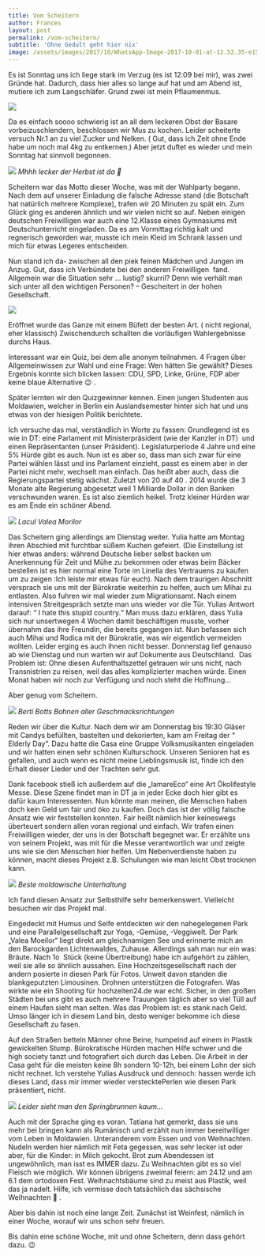 ```yaml
---
title: Vom Scheitern
author: Frances
layout: post
permalink: /vom-scheitern/
subtitle: 'Ohne Gedult geht hier nix'
image: /assets/images/2017/10/WhatsApp-Image-2017-10-01-at-12.52.35-e1506857264272.jpeg
---
```

Es ist Sonntag uns ich liege stark im Verzug (es ist 12:09 bei mir), was zwei Gründe hat. Dadurch, dass hier alles so lange auf hat und am Abend ist, mutiere ich zum Langschläfer. Grund zwei ist mein Pflaumenmus.
  
![](/assets/images/2017/10/22163718_1142383509239045_1955136865_o-e1506874149342.jpg)

Da es einfach soooo schwierig ist an all dem leckeren Obst der Basare vorbeizuschlendern, beschlossen wir Mus zu kochen. Leider scheiterte versuch Nr.1 an zu viel Zucker und Nelken. ( Gut, dass ich Zeit ohne Ende habe um noch mal 4kg zu entkernen.) Aber jetzt duftet es wieder und mein Sonntag hat sinnvoll begonnen.
  
![](/assets/images/2017/10/WhatsApp-Image-2017-10-01-at-12.51.49.jpeg)
*Mhhh lecker der Herbst ist da 🙂*
  
Scheitern war das Motto dieser Woche, was mit der Wahlparty begann. Nach dem auf unserer Einladung die falsche Adresse stand (die Botschaft hat natürlich mehrere Komplexe), trafen wir 20 Minuten zu spät ein. Zum Glück ging es anderen ähnlich und wir vielen nicht so auf. Neben einigen deutschen Freiwilligen war auch eine 12.Klasse eines Gymnasiums mit Deutschunterricht eingeladen. Da es am Vormittag richtig kalt und regnerisch geworden war, musste ich mein Kleid im Schrank lassen und mich für etwas Legeres entscheiden.
  
Nun stand ich da- zwischen all den piek feinen Mädchen und Jungen im Anzug. Gut, dass ich Verbündete bei den anderen Freiwilligen  fand. Allgemein war die Situation sehr &#8230; lustig? skurril? Denn wie verhält man sich unter all den wichtigen Personen? &#8211; Gescheitert in der hohen Gesellschaft.
  
![](/assets/images/2017/10/WhatsApp-Image-2017-10-01-at-13.17.22.jpeg)
  
Eröffnet wurde das Ganze mit einem Büfett der besten Art. ( nicht regional, eher klassisch) Zwischendurch schallten die vorläufigen Wahlergebnisse durchs Haus.
  
Interessant war ein Quiz, bei dem alle anonym teilnahmen. 4 Fragen über Allgemeinwissen zur Wahl und eine Frage: Wen hätten Sie gewählt? Dieses Ergebnis konnte sich blicken lassen: CDU, SPD, Linke, Grüne, FDP aber keine blaue Alternative 😉 .
  
Später lernten wir den Quizgewinner kennen. Einen jungen Studenten aus Moldawien, welcher in Berlin ein Auslandsemester hinter sich hat und uns etwas von der hiesigen Politik berichtete.
  
Ich versuche das mal, verständlich in Worte zu fassen: Grundlegend ist es wie in DT: eine Parlament mit Ministerpräsident (wie der Kanzler in DT)  und einen Repräsentanten (unser Präsident). Legislaturperiode 4 Jahre und eine 5% Hürde gibt es auch. Nun ist es aber so, dass man sich zwar für eine Partei wählen lässt und ins Parlament einzieht, passt es einem aber in der Partei nicht mehr, wechselt man einfach. Das heißt aber auch, dass die Regierungspartei stetig wächst. Zuletzt von 20 auf 40 . 2014 wurde die 3 Monate alte Regierung abgesetzt weil 1 Milliarde Dollar in den Banken verschwunden waren. Es ist also ziemlich heikel. Trotz kleiner Hürden war es am Ende ein schöner Abend.
  
![](/assets/images/2017/10/WhatsApp-Image-2017-10-01-at-12.52.352.jpeg)
*Lacul Valea Morilor*
  
Das Scheitern ging allerdings am Dienstag weiter. Yulia hatte am Montag ihren Abschied mit furchtbar süßem Kuchen gefeiert. (Die Einstellung ist hier etwas anders: während Deutsche lieber selbst backen um Anerkennung für Zeit und Mühe zu bekommen oder etwas beim Bäcker bestellen ist es hier normal eine Torte im Linella des Vertrauens zu kaufen um zu zeigen :Ich leiste mir etwas für euch). Nach dem traurigen Abschnitt versprach sie uns mit der Bürokratie weiterhin zu helfen, auch um Mihai zu entlasten. Also fuhren wir mal wieder zum Migrationsamt. Nach einem intensiven Streitgespräch setzte man uns wieder vor die Tür. Yulias Antwort darauf: &#8220; I hate this stupid country.&#8220; Man muss dazu erklären, dass Yulia sich nur unsertwegen 4 Wochen damit beschäftigen musste, vorher übernahm das ihre Freundin, die bereits gegangen ist. Nun befassen sich auch Mihai und Rodica mit der Bürokratie, was wir eigentlich vermeiden wollten. Leider erging es auch ihnen nicht besser. Donnerstag lief genauso ab wie Dienstag und nun warten wir auf Dokumente aus Deutschland.  Das Problem ist: Ohne diesen Aufenthaltszettel getrauen wir uns nicht, nach Transnistrien zu reisen, weil das alles komplizierter machen würde. Einen Monat haben wir noch zur Verfügung und noch steht die Hoffnung&#8230;
  
Aber genug vom Scheitern.
  
![](/assets/images/2017/10/WhatsApp-Image-2017-10-01-at-13.13.03.jpeg)
*Berti Botts Bohnen aller Geschmacksrichtungen*
  
Reden wir über die Kultur. Nach dem wir am Donnerstag bis 19:30 Gläser mit Candys befüllten, bastelten und dekorierten, kam am Freitag der &#8220; Elderly Day&#8220;. Dazu hatte die Casa eine Gruppe Volksmusikanten eingeladen und wir hatten einen sehr schönen Kulturschock. Unseren Senioren hat es gefallen, und auch wenn es nicht meine Lieblingsmusik ist, finde ich den Erhalt dieser Lieder und der Trachten sehr gut.
  
Dank facebook stieß ich außerdem auf die &#8222;IamareEco&#8220; eine Art Ökolifestyle Messe. Diese Szene findet man in DT ja in jeder Ecke doch hier gibt es dafür kaum Interessenten. Nun könnte man meinen, die Menschen haben doch kein Geld um fair und öko zu kaufen. Doch das ist der völlig falsche Ansatz wie wir feststellen konnten. Fair heißt nämlich hier keineswegs überteuert sondern allen voran regional und einfach. Wir trafen einen Freiwilligen wieder, der uns in der Botschaft begegnet war. Er erzählte uns von seinem Projekt, was mit für die Messe verantwortlich war und zeigte uns wie sie den Menschen hier helfen. Um Nebenverdienste haben zu können, macht dieses Projekt z.B. Schulungen wie man leicht Obst trocknen kann.
  
![](/assets/images/2017/10/WhatsApp-Image-2017-10-01-at-13.13.031.jpeg)
*Beste moldawische Unterhaltung*
  
Ich fand diesen Ansatz zur Selbsthilfe sehr bemerkenswert. Vielleicht besuchen wir das Projekt mal.
  
Eingedeckt mit Humus und Seife entdeckten wir den nahegelegenen Park und eine Parallelgesellschaft zur Yoga, -Gemüse, -Veggiwelt. Der Park &#8222;Valea Moeilor&#8220; liegt direkt am gleichnamigen See und erinnerte mich an den Barockgarden Lichtenwaldes, Zuhause. Allerdings sah man nur ein was: Bräute. Nach 1o  Stück (keine Übertreibung) habe ich aufgehört zu zählen, weil sie alle so ähnlich aussahen. Eine Hochzeitsgesellschaft nach der andern posierte in diesen Park für Fotos. Unweit davon standen die blankgeputzten Limousinen. Drohnen unterstützen die Fotografen. Was wirkte wie ein Shooting für hochzeiten24.de war echt. Sicher, in den großen Städten bei uns gibt es auch mehrere Trauungen täglich aber so viel Tüll auf einem Haufen sieht man selten. Was das Problem ist: es stank nach Geld. Umso länger ich in diesem Land bin, desto weniger bekomme ich diese Gesellschaft zu fasen.
  
Auf den Straßen betteln Männer ohne Beine, humpelnd auf einem in Plastik gewickelten Stump. Bürokratische Hürden machen Hilfe schwer und die high society tanzt und fotografiert sich durch das Leben. Die Arbeit in der Casa geht für die meisten keine 8h sondern 10-12h, bei einem Lohn der sich nicht rechnet. Ich verstehe Yulias Ausdruck und dennoch: hassen werde ich dieses Land, dass mir immer wieder verstecktePerlen wie diesen Park präsentiert, nicht.
  
![](/assets/images/2017/10/WhatsApp-Image-2017-10-01-at-12.52.351.jpeg)
*Leider sieht man den Springbrunnen kaum&#8230;*
  
Auch mit der Sprache ging es voran. Tatiana hat gemerkt, dass sie uns mehr bei bringen kann als Rumänisch und erzählt nun immer bereitwilliger vom Leben in Moldawien. Unteranderem vom Essen und von Weihnachten. Nudeln werden hier nämlich mit Feta gegessen, was sehr lecker ist oder aber, für die Kinder: in Milch gekocht. Brot zum Abendessen ist ungewöhnlich, man isst es IMMER dazu. Zu Weihnachten gibt es so viel Fleisch wie möglich. Wir können übrigens zweimal feiern: am 24.12 und am 6.1 dem ortodoxen Fest. Weihnachtsbäume sind zu meist aus Plastik, weil das ja nadelt. Hilfe, ich vermisse doch tatsächlich das sächsische Weihnachten 🙁 .
  
Aber bis dahin ist noch eine lange Zeit. Zunächst ist Weinfest, nämlich in einer Woche, worauf wir uns schon sehr freuen.
  
Bis dahin eine schöne Woche, mit und ohne Scheitern, denn dass gehört dazu. 😉